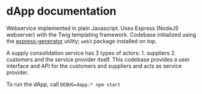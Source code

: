 # dApp documentation

Webservice implemented in plain Javascript. Uses Express (NodeJS webserver) with the Twig templating framework. Codebase initialized using the [express-generator](https://expressjs.com/en/starter/generator.html) utility; `web3` package installed on top.

A supply consolidation service has 3 types of actors: 1. suppliers 2. customers and the service provider itself. This codebase provides a user interface and API for the customers and suppliers and acts as service provider.

To run the dApp, call `DEBUG=dapp:* npm start`